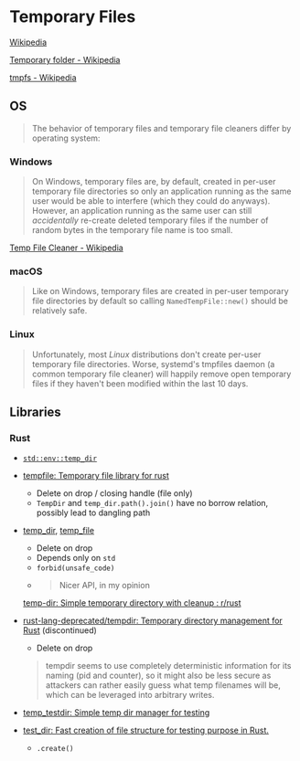 # Temporary Files
[Wikipedia](https://en.wikipedia.org/wiki/Temporary_file)

[Temporary folder - Wikipedia](https://en.wikipedia.org/wiki/Temporary_folder)

[tmpfs - Wikipedia](https://en.wikipedia.org/wiki/Tmpfs)

## OS
> The behavior of temporary files and temporary file cleaners differ by
operating system:

### Windows
> On Windows, temporary files are, by default, created in per-user temporary
file directories so only an application running as the same user would be
able to interfere (which they could do anyways). However, an application
running as the same user can still _accidentally_ re-create deleted
temporary files if the number of random bytes in the temporary file name is
too small.

[Temp File Cleaner - Wikipedia](https://en.wikipedia.org/wiki/Temp_File_Cleaner)

### macOS
> Like on Windows, temporary files are created in per-user temporary file
directories by default so calling `NamedTempFile::new()` should be
relatively safe.

### Linux
> Unfortunately, most _Linux_ distributions don't create per-user temporary
file directories. Worse, systemd's tmpfiles daemon (a common temporary file
cleaner) will happily remove open temporary files if they haven't been
modified within the last 10 days.

## Libraries
### Rust
- [`std::env::temp_dir`](https://doc.rust-lang.org/std/env/fn.temp_dir.html)
- [tempfile: Temporary file library for rust](https://github.com/Stebalien/tempfile)
  - Delete on drop / closing handle (file only)
  - `TempDir` and `temp_dir.path().join()` have no borrow relation, possibly lead to dangling path
- [temp_dir](https://docs.rs/temp-dir/0.1.14/temp_dir/), [temp_file](https://docs.rs/temp-file/0.1.9/temp_file/)
  - Delete on drop
  - Depends only on `std`
  - `forbid(unsafe_code)`
  - > Nicer API, in my opinion

  [temp-dir: Simple temporary directory with cleanup : r/rust](https://www.reddit.com/r/rust/comments/ma6y0x/tempdir_simple_temporary_directory_with_cleanup/)
- [rust-lang-deprecated/tempdir: Temporary directory management for Rust](https://github.com/rust-lang-deprecated/tempdir) (discontinued)
  - Delete on drop

  > tempdir seems to use completely deterministic information for its naming (pid and counter), so it might also be less secure as attackers can rather easily guess what temp filenames will be, which can be leveraged into arbitrary writes.
- [temp\_testdir: Simple temp dir manager for testing](https://github.com/la10736/temp_testdir)
- [test\_dir: Fast creation of file structure for testing purpose in Rust.](https://github.com/rpacholek/test_dir)
  - `.create()`
